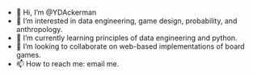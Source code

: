 - 👋 Hi, I’m @YDAckerman
- 👀 I’m interested in data engineering, game design, probability, and anthropology.
- 🌱 I’m currently learning principles of data engineering and python.
- 💞️ I’m looking to collaborate on web-based implementations of board games.
- 📫 How to reach me: email me.

<!---
YDAckerman/YDAckerman is a ✨ special ✨ repository because its `README.md` (this file) appears on your GitHub profile.
You can click the Preview link to take a look at your changes.
--->
